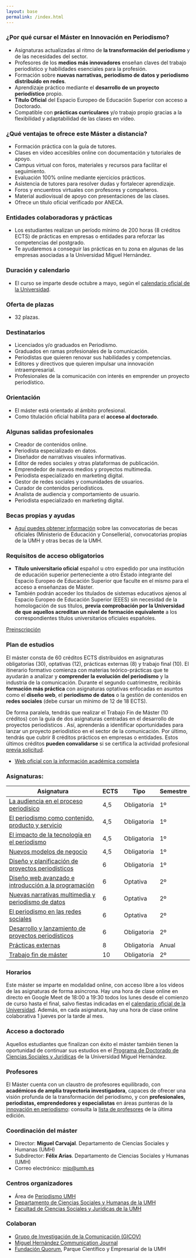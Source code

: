 ```yaml
---
layout: base
permalink: /index.html
---
```

### ¿Por qué cursar el Máster en Innovación en Periodismo?

- Asignaturas actualizadas al ritmo de **la transformación del periodismo** y de las necesidades del sector. 
- Profesores de los **medios más innovadores** enseñan claves del trabajo periodístico y habilidades esenciales para la profesión.
- Formación sobre **nuevas narrativas, periodismo de datos y periodismo distribuido en redes**.
- Aprendizaje práctico mediante el **desarrollo de un proyecto periodístico** propio.
- **Título Oficial** del Espacio Europeo de Educación Superior con acceso a Doctorado.
- Compatible con **prácticas curriculares** y/o trabajo propio gracias a la flexibilidad y adaptabilidad de las clases en vídeo.

### ¿Qué ventajas te ofrece este Máster a distancia?

- Formación práctica con la guía de tutores.
- Clases en vídeo accesibles online con documentación y tutoriales de apoyo.
- Campus virtual con foros, materiales y recursos para facilitar el seguimiento.
- Evaluación 100% online mediante ejercicios prácticos.
- Asistencia de tutores para resolver dudas y fortalecer aprendizaje.
- Foros y encuentros virtuales con profesores y compañeros.
- Material audiovisual de apoyo con presentaciones de las clases.
- Ofrece un título oficial verificado por ANECA.

### Entidades colaboradoras y prácticas

- Los estudiantes realizan un período mínimo de 200 horas (8 créditos ECTS) de prácticas en empresas o entidades para reforzar las competencias del postgrado.
- Te ayudaremos a conseguir las prácticas en tu zona en algunas de las empresas asociadas a la Universidad Miguel Hernández.

### Duración y calendario

- El curso se imparte desde octubre a mayo, según el [calendario oficial de la Universidad](https://www.umh.es/contenido/PDI/:calendario/datos_es.html).

### Oferta de plazas  

- 32 plazas.

### Destinatarios 

- Licenciados y/o graduados en Periodismo.
- Graduados en ramas profesionales de la comunicación. 
- Periodistas que quieren renovar sus habilidades y competencias.
- Editores y directivos que quieren impulsar una innovación intraempresarial.
- Profesionales de la comunicación con interés en emprender un proyecto periodístico.

### Orientación 

- El máster está orientado al ámbito profesional. 
- Como titulación oficial habilita para el **acceso al doctorado**.

### Algunas salidas profesionales 

- Creador de contenidos online.
- Periodista especializado en datos.
- Diseñador de narrativas visuales informativas.
- Editor de redes sociales y otras plataformas de publicación.
- Emprendedor de nuevos medios y proyectos multimedia.
- Periodista especializado en marketing digital.
- Gestor de redes sociales y comunidades de usuarios.
- Curador de contenidos periodísticos.
- Analista de audiencia y comportamiento de usuario.
- Periodista especializado en marketing digital.

### Becas propias y ayudas  

- [Aquí puedes obtener información](https://estudios.umh.es/becas/) sobre las convocatorias de becas oficiales (Ministerio de Educación y Conselleria), convocatorias propias de la UMH y otras becas de la UMH. 

### Requisitos de acceso obligatorios 

- **Título universitario oficial** español u otro expedido por una institución de educación superior perteneciente a otro Estado integrante del Espacio Europeo de Educación Superior que faculte en el mismo para el acceso a enseñanzas de Máster. 
- También podrán acceder los titulados de sistemas educativos ajenos al Espacio Europeo de Educación Superior (EEES) sin necesidad de la homologación de sus títulos, **previa comprobación por la Universidad de que aquellos acreditan un nivel de formación equivalente** a los correspondientes títulos universitarios oficiales españoles.

<a href="http://estudios.umh.es/acceso/masters/preinscripcion/" target="_blank" class="btn btn-primary btn-lg btn-block">Preinscripción</a>

### Plan de estudios 

El máster consta de 60 créditos ECTS distribuidos en asignaturas obligatorias (30), optativas (12), prácticas externas (8) y trabajo final (10). El itinerario formativo comienza con materias teórico-prácticas que te ayudarán a analizar y **comprender la evolución del periodismo** y la industria de la comunicación. Durante el segundo cuatrimestre, recibirás **formación más práctica** con asignaturas optativas enfocadas en asuntos como el **diseño web**, el **periodismo de datos** o la gestión de contenidos en **redes sociales** (debe cursar un mínimo de 12 de 18 ECTS). 

De forma paralela, tendrás que realizar el Trabajo Fin de Máster (10 créditos) con la guía de dos asignaturas centradas en el desarrollo de proyectos periodísticos . Así, aprenderás a identificar oportunidades para lanzar un proyecto periodístico en el sector de la comunicación. Por último, tendrás que cubrir 8 créditos prácticos en empresas o entidades. Estos últimos créditos **pueden convalidarse** si se certifica la actividad profesional [previa solicitud](http://estudios.umh.es/reconocimiento-creditos/masteres/experiencia-profesional-y-laboral/).

- [Web oficial con la información académica completa](https://www.umh.es/contenido/Estudios/:tit_m_182/datos_es.html)

### Asignaturas:
<div class="table-responsive small">
<table class="table table-sm">
  <thead class="thead-inverse">
    <tr>
      <th>Asignatura</th>
      <th>ECTS</th>
      <th>Tipo</th>
      <th>Semestre</th>
    </tr>
  </thead>
  <tbody>
    <tr>
    <td><a href="http://www.umh.es/contenido/pas/:asi_m_3018/datos_es.html" target="_blank">La audiencia en el proceso periodísico</a></td>
      <td>4,5</td>
      <td>Obligatoria</td>
      <td>1º</td>
    </tr>
    <tr>
      <td><a href=" http://www.umh.es/contenido/pas/:asi_m_3019/datos_es.html" target="_blank">El periodismo como contenido, producto y servicio</a></td>
      <td>4,5</td>
      <td>Obligatoria</td>
      <td>1º</td>
    </tr>
    <tr>
      <td><a href=" http://www.umh.es/contenido/pas/:asi_m_3021/datos_es.html" target="_blank">El impacto de la tecnología en el periodismo</a></td>
      <td>4,5</td>
      <td>Obligatoria</td>
      <td>1º</td>
    </tr>
    <tr>    
      <td><a href=" http://www.umh.es/contenido/pas/:asi_m_3020/datos_es.html" target="_blank">Nuevos modelos de negocio</a></td>
      <td>4,5</td>
      <td>Obligatoria</td>
      <td>1º</td>
    </tr>
    <tr>    
      <td><a href=" http://www.umh.es/contenido/pas/:asi_m_3022/datos_es.html" target="_blank">Diseño y planificación de proyectos periodísticos</a></td>
      <td>6</td>
      <td>Obligatoria</td>
      <td>1º</td>
    </tr>
    <tr>    
      <td><a href=" http://www.umh.es/contenido/pas/:asi_m_3026/datos_es.html" target="_blank">Diseño web avanzado e introducción a la programación</a></td>
      <td>6</td>
      <td>Optativa</td>
      <td>2º</td>
    </tr>
    <tr>    
      <td><a href=" http://www.umh.es/contenido/pas/:asi_m_3024/datos_es.html" target="_blank">Nuevas narrativas multimedia y periodismo de datos</a></td>
      <td>6</td>
      <td>Optativa</td>
      <td>2º</td>
    </tr>
    <tr>    
      <td><a href=" http://www.umh.es/contenido/pas/:asi_m_3025/datos_es.html" target="_blank">El periodismo en las redes sociales</a></td>
      <td>6</td>
      <td>Optativa</td>
      <td>2º</td>
    </tr>
    <tr>    
    <td><a href=" http://www.umh.es/contenido/pas/:asi_m_3023/datos_es.html" target="_blank">Desarrollo y lanzamiento de proyectos periodísticos</a></td>
      <td>6</td>
      <td>Obligatoria</td>
      <td>2º</td>
    </tr>
    <tr>    
      <td><a href=" http://www.umh.es/contenido/pas/:asi_m_3027/datos_es.html" target="_blank">Prácticas externas</a></td>
      <td>8</td>
      <td>Obligatoria</td>
      <td>Anual</td>
    </tr>
    <tr>    
    <td><a href=" http://www.umh.es/contenido/pas/:asi_m_3028/datos_es.html" target="_blank">Trabajo fin de máster</a></td>
      <td>10</td>
      <td>Obligatoria</td>
      <td>2º</td>
    </tr>
  </tbody>
</table>
</div>

### Horarios 

Este máster se imparte en modalidad online, con acceso libre a los vídeos de las asignaturas de forma asíncrona. Hay una hora de clase online en directo en Google Meet de 18:00 a 19:30 todos los lunes desde el comienzo de curso hasta el final, salvo fiestas indicadas en el [calendario oficial de la Universidad](https://www.umh.es/contenido/PDI/:calendario/datos_es.html). Además, en cada asignatura, hay una hora de clase online colaborativa 1 jueves por la tarde al mes.

### Acceso a doctorado  

Aquellos estudiantes que finalizan con éxito el máster también tienen la oportunidad de continuar sus estudios en el [Programa de Doctorado de Ciencias Sociales y Jurídicas](https://doctoradosocialesyjuridicas.umh.es/) de la Universidad Miguel Hernández. 

### Profesores 

El Máster cuenta con un claustro de profesores equilibrado, con **académicos de amplia trayectoria investigadora**, capaces de ofrecer una visión profunda de la transformación del periodismo, y con **profesionales, periodistas, emprendedores y especialistas** en áreas punteras de la [innovación en periodismo](http://mip.umh.es/ranking/): consulta la [lista de profesores](profesores.html) de la última edición.

### Coordinación del máster 

- Director: **Miguel Carvajal**. Departamento de Ciencias Sociales y Humanas (UMH)
- Subdirector: **Félix Arias**. Departamento de Ciencias Sociales y Humanas (UMH)
- Correo electrónico: [mip@umh.es](mailto:mip@umh.es)

### Centros organizadores

- Área de [Periodismo UMH](http://periodismo.umh.es/)
- [Departamento de Ciencias Sociales y Humanas de la UMH](https://socialesyhumanas.umh.es/)
- [Facultad de Ciencias Sociales y Jurídicas de la UMH](https://fcsjelche.umh.es/)

### Colaboran

- [Grupo de Investigación de la Comunicación (GICOV)](http://gicov.edu.umh.es/)
- [Miguel Hernández Communication Journal](http://mhjournal.org/)
- [Fundación Quorum](http://www.parquecientificoumh.es/), Parque Científico y Empresarial de la UMH